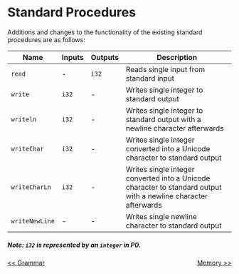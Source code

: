 # Standard Procedures

Additions and changes to the functionality of the existing standard procedures are as follows:

| Name           | Inputs  | Outputs | Description                                                                                                     | 
|----------------|---------|---------|-----------------------------------------------------------------------------------------------------------------|
| `read`         | -       | `i32`   | Reads single input from standard input                                                                          |
| `write`        | `i32`   | -       | Writes single integer to standard output                                                                        |
| `writeln`      | `i32`   | -       | Writes single integer to standard output with a newline character afterwards                                    |
| `writeChar`    | `i32`   | -       | Writes single integer converted into a Unicode character to standard output                                     |
| `writeCharLn`  | `i32`   | -       | Writes single integer converted into a Unicode character to standard output with a newline character afterwards |
| `writeNewLine` | -       | -       | Writes single newline character to standard output                                                              |

##### Note: `i32` is represented by an `integer` in P0.

<a style="float:left" href="GRAMMAR.md">\<\< Grammar</a> <a style="float:right" href="MEMORY.md">Memory \>\></a>
